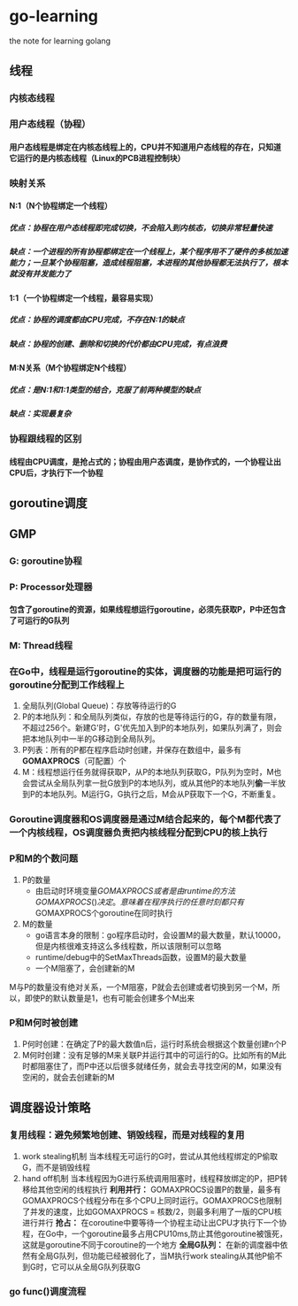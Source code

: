 # go-learning
the note for learning golang

## 线程
### 内核态线程
### 用户态线程（协程）
#### 用户态线程是绑定在内核态线程上的，CPU并不知道用户态线程的存在，只知道它运行的是内核态线程（Linux的PCB进程控制块）
### 映射关系
#### N:1（N个协程绑定一个线程）
##### 优点：协程在用户态线程即完成切换，不会陷入到内核态，切换非常轻量快速
##### 缺点：一个进程的所有协程都绑定在一个线程上，某个程序用不了硬件的多核加速能力；一旦某个协程阻塞，造成线程阻塞，本进程的其他协程都无法执行了，根本就没有并发能力了
#### 1:1（一个协程绑定一个线程，最容易实现）
##### 优点：协程的调度都由CPU完成，不存在N:1的缺点
##### 缺点：协程的创建、删除和切换的代价都由CPU完成，有点浪费
#### M:N关系（M个协程绑定N个线程）
##### 优点：是N:1和1:1类型的结合，克服了前两种模型的缺点
##### 缺点：实现最复杂
### 协程跟线程的区别
#### 线程由CPU调度，是抢占式的；协程由用户态调度，是协作式的，一个协程让出CPU后，才执行下一个协程

## goroutine调度
## GMP
### G: goroutine协程
### P: Processor处理器
#### 包含了goroutine的资源，如果线程想运行goroutine，必须先获取P，P中还包含了可运行的G队列
### M: Thread线程
### 在Go中，线程是运行goroutine的实体，调度器的功能是把可运行的goroutine分配到工作线程上
1. 全局队列(Global Queue)：存放等待运行的G
2. P的本地队列：和全局队列类似，存放的也是等待运行的G，存的数量有限，不超过256个。新建G'时，G'优先加入到P的本地队列，如果队列满了，则会把本地队列中一半的G移动到全局队列。
3. P列表：所有的P都在程序启动时创建，并保存在数组中，最多有**GOMAXPROCS**（可配置）个
4. M：线程想运行任务就得获取P，从P的本地队列获取G，P队列为空时，M也会尝试从全局队列拿一批G放到P的本地队列，或从其他P的本地队列**偷**一半放到P的本地队列。M运行G，G执行之后，M会从P获取下一个G，不断重复。
### Goroutine调度器和OS调度器是通过M结合起来的，每个M都代表了一个内核线程，OS调度器负责把内核线程分配到CPU的核上执行

### P和M的个数问题
1. P的数量
   * 由启动时环境变量$GOMAXPROCS或者是由runtime的方法GOMAXPROCS()决定。意味着在程序执行的任意时刻都只有$GOMAXPROCS个goroutine在同时执行
2. M的数量
   * go语言本身的限制：go程序启动时，会设置M的最大数量，默认10000，但是内核很难支持这么多线程数，所以该限制可以忽略
   * runtime/debug中的SetMaxThreads函数，设置M的最大数量
   * 一个M阻塞了，会创建新的M

M与P的数量没有绝对关系，一个M阻塞，P就会去创建或者切换到另一个M，所以，即使P的默认数量是1，也有可能会创建多个M出来
### P和M何时被创建
1. P何时创建：在确定了P的最大数值n后，运行时系统会根据这个数量创建n个P
2. M何时创建：没有足够的M来关联P并运行其中的可运行的G。比如所有的M此时都阻塞住了，而P中还以后很多就绪任务，就会去寻找空闲的M，如果没有空闲的，就会去创建新的M

## 调度器设计策略
### 复用线程：避免频繁地创建、销毁线程，而是对线程的复用
1. work stealing机制
当本线程无可运行的G时，尝试从其他线程绑定的P偷取G，而不是销毁线程
2. hand off机制
当本线程因为G进行系统调用阻塞时，线程释放绑定的P，把P转移给其他空闲的线程执行
**利用并行：** GOMAXPROCS设置P的数量，最多有GOMAXPROCS个线程分布在多个CPU上同时运行。GOMAXPROCS也限制了并发的速度，比如GOMAXPROCS = 核数/2，则最多利用了一版的CPU核进行并行
**抢占：** 在coroutine中要等待一个协程主动让出CPU才执行下一个协程，在Go中，一个goroutine最多占用CPU10ms,防止其他goroutine被饿死，这就是goroutine不同于coroutine的一个地方
**全局G队列：** 在新的调度器中依然有全局G队列，但功能已经被弱化了，当M执行work stealing从其他P偷不到G时，它可以从全局G队列获取G

### go func()调度流程